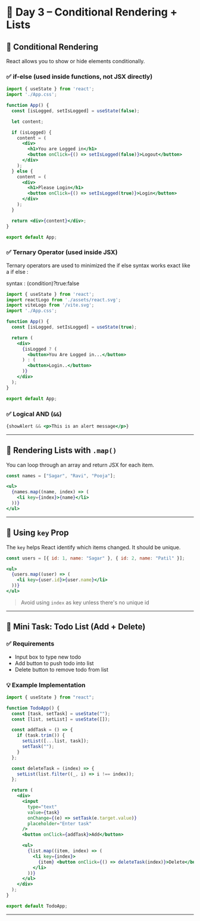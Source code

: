 
# 📅 Day 3 – Conditional Rendering + Lists

## 🔹 Conditional Rendering

React allows you to show or hide elements conditionally.

### ✅ if-else (used inside functions, not JSX directly)
```jsx
import { useState } from 'react';
import './App.css';

function App() {
  const [isLogged, setIsLogged] = useState(false);

  let content;

  if (isLogged) {
    content = (
      <div>
        <h1>You are Logged in</h1>
        <button onClick={() => setIsLogged(false)}>Logout</button>
      </div>
    );
  } else {
    content = (
      <div>
        <h1>Please Login</h1>
        <button onClick={() => setIsLogged(true)}>Login</button>
      </div>
    );
  }

  return <div>{content}</div>;
}

export default App;

```

### ✅ Ternary Operator (used inside JSX)

Ternary operators are used to minimized the if else syntax works exact like a if else :

syntax : (condition)?true:false


```jsx
import { useState } from 'react';
import reactLogo from './assets/react.svg';
import viteLogo from '/vite.svg';
import './App.css';

function App() {
  const [isLogged, setIsLogged] = useState(true);

  return (
    <div>
      {isLogged ? (
        <button>You Are Logged in...</button>
      ) : (
        <button>Login..</button>
      )}
    </div>
  );
}

export default App;

```

### ✅ Logical AND (`&&`)
```jsx
{showAlert && <p>This is an alert message</p>}
```

---

## 🔹 Rendering Lists with `.map()`

You can loop through an array and return JSX for each item.

```jsx
const names = ["Sagar", "Ravi", "Pooja"];

<ul>
  {names.map((name, index) => (
    <li key={index}>{name}</li>
  ))}
</ul>
```

---

## 🔹 Using `key` Prop

The `key` helps React identify which items changed. It should be unique.

```jsx
const users = [{ id: 1, name: "Sagar" }, { id: 2, name: "Patil" }];

<ul>
  {users.map((user) => (
    <li key={user.id}>{user.name}</li>
  ))}
</ul>
```

> Avoid using `index` as key unless there's no unique id

---

## 🧩 Mini Task: Todo List (Add + Delete)

### ✅ Requirements
- Input box to type new todo
- Add button to push todo into list
- Delete button to remove todo from list

### 💡 Example Implementation
```jsx
import { useState } from "react";

function TodoApp() {
  const [task, setTask] = useState("");
  const [list, setList] = useState([]);

  const addTask = () => {
    if (task.trim()) {
      setList([...list, task]);
      setTask("");
    }
  };

  const deleteTask = (index) => {
    setList(list.filter((_, i) => i !== index));
  };

  return (
    <div>
      <input
        type="text"
        value={task}
        onChange={(e) => setTask(e.target.value)}
        placeholder="Enter task"
      />
      <button onClick={addTask}>Add</button>

      <ul>
        {list.map((item, index) => (
          <li key={index}>
            {item} <button onClick={() => deleteTask(index)}>Delete</button>
          </li>
        ))}
      </ul>
    </div>
  );
}

export default TodoApp;
```

---
